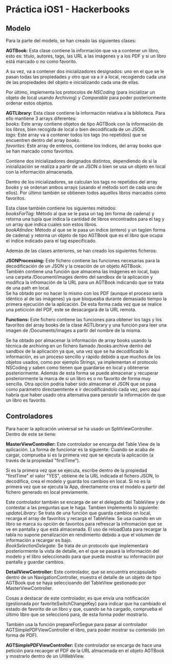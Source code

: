 # Práctica iOS1 - Hackerbooks

## Modelo

Para la parte del modelo, se han creado las siguientes clases:

**AGTBook:** Esta clase contiene la información que va a contener un libro, esto es: título, autores, tags, las URL a las imágenes y a los PDF y si un libro está marcado o no como favorito.      

A su vez, va a contener dos inicializadores designados: uno en el que se le pasan todas las propiedades y otro que va a ir a local, recogiendo cada una de las propiedades del objeto e inicializando cada una de ellas.      

Por último, implementa los protocolos de *NSCoding* (para inicializar un objeto de local usando Archiving) y *Comparable* para poder posteriormente ordenar estos objetos.   

**AGTLibrary:** Esta clase contiene la información relativa a la biblioteca. Para ello mantiene 3 arrays diferentes:      
*books:* Este array contiene objetos de tipo AGTBook con la información de los libros, bien recogida de local o bien decodificada de un JSON.   
*tags:* Este array va a contener todos los tags (no repetidos) que se encuentren dentro del array *books*.    
*favorites:* Este array de enteros, contiene los índices, del array books que se han marcado como favoritos.  

Contiene dos inicializadores designados distintos, dependiendo de si la inicialización se realiza a partir de un JSON o bien se usa un objeto en local con la información almacenada.    

Dentro de los inicializadores, se calculan los tags no repetidos del array *books* y se ordenan ambos arrays (usando el método sort de cada uno de ellos). Por último también se obtienen todos aquellos libros marcados como favoritos.  

Esta clase también contiene los siguientes métodos:    
*booksForTag:* Método al que se le pasa un tag (en forma de cadena) y retorna una tupla que indica la cantidad de libros encontrados para el tag y un array que indica cuales son estos libros.  
*bookAtIndex:* Método al que se le pasa un índice (entero) y un tag(en forma de cadena) y retorna un objeto de tipo AGTBook que es el libro que ocupa el índice indicado para el tag especificado.    

Además de las clases anteriores, se han creado los siguientes ficheros:    

**JSONProcessing:** Este fichero contiene las funciones necesarias para la decodificación de un JSON y la creación de un objeto AGTBook.  
También contiene una función que almacena las imágenes en local, bajo una carpeta /Document/images dentro del sandbox de la aplicación y modifica la infromación de la URL para un AGTBook indicando que se trata de una path en local.  
Se ha obtado por no hacer lo mismo con los PDF (aunque el proceso sería idéntico al de las imágenes) ya que bloqueaba durante demasiado tiempo la primera ejecución de la aplicación. De esta forma cada vez que se realice una peticicón del PDF, este se desacargará de la URL remota.    

**Functions:** Este fichero contiene las funciones para obtener los tags y los favoritos del array books de la clase AGTLibrary y una función para leer una imagen de /Documents/images a partir del nombre de la misma.    

Se ha obtado por almacenar la información de array books usando la técnica de archiving en un fichero llamado /books.archive dentro del sandbox de la aplicación ya que, una vez que se ha decodificado la información, es un proceso sencillo y rápido debido a que muchos de los objetos usados, como por ejemplo Strings, ya implementan el protocolo NSCoding y saben como tienen que guardarse en local y obtenerse posteriormente. Además de esta forma se puede almacenar y recuperar posteriormente la marca de si un libro es o no favorito de forma muy sencilla.
Otra opción podría haber sido almacenar el JSON que se pasa como parámetro directaemtente e ir decodificándolo cada vez, pero aquí habría que haber usado otra alternativa para persistir la información de que un libro es favorito.    

## Controladores

Para hacer la aplicación universal se ha usado un SplitViewController. Dentro de este se tiene:    

**MasterViewController:** Este controlador se encarga del Table View de la aplicación. La forma de funcionar es la siguiente: Cuando se acaba de cargar, comprueba si es la primera vez que se ejecuta la aplicación (a través de la propiedad "firstTime").    

Si es la primera vez que se ejecuta, escribe dentro de la propiedad "firstTime" el valor "YES", obtiene de la URL indicada el fichero JSON, lo decodifica, crea el modelo y guarda los cambios en local. Si no es la primera vez que se ejecuta la App, directamente crea el modelo a partir del fichero generado en local previamente.    

Este controlador también se encarga de ser el delegado del TableView y de contestar a las preguntas que le haga. Tambien implementa lo siguiente:  
*updateLibrary:* Se trata de una función que guarda cambios en local, recarga el array de favoritos y recarga el TableView. Se usa cuando en un libro se marca su opción de favoritos para refrescar la infromación que se ve en pantalla y que está almacenada. El uso de reloadData para recargar la tabla no supone penalización en rendimiento debido a que el volumen de información a recargar es bajo.  
*BookSelectionDelegate:* Se trata de un protocolo que implementará posteriormente la vista de detalle, en el que se pasará la información del modelo y el libro seleccionado para que pueda mostrar su información por pantalla y guardar cambios.    

**DetailViewController:** Este controlador, que se encuentra encapsulado dentro de un NavigationController, muestra el detalle de un objeto de tipo AGTBook que se haya seleccioando del TableView gestionado por MasterViewController.    

Cosas a destacar de este controlador, es que envía una notificación (gestionada por favoriteSwitchChangeKey) para indicar que ha cambiado el estado de favorito de un libro y que, cuando se ha cargado, comprueba el último libro que se seleccionó para, de esta forma poder mostrarlo.    

También usa la función prepareForSegue para pasar al controlador AGTSimplePDFViewController el libro, para poder mostrar su contenido (en forma de PDF).    

**AGTSimplePDFViewController:**  Este controlador se encarga de hace una petición para recaoger el PDF de la URL almacenada en el objeto AGTBook y mostrarlo dentro de un UIWebView. 





